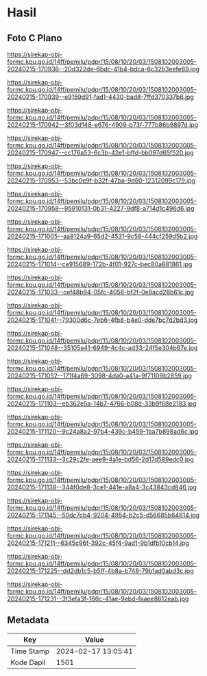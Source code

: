 # Hasil

## Foto C Plano

https://sirekap-obj-formc.kpu.go.id/14ff/pemilu/pdpr/15/08/10/20/03/1508102003005-20240215-170936--20d322de-6bdc-41b4-bdca-6c32b3eefe69.jpg

https://sirekap-obj-formc.kpu.go.id/14ff/pemilu/pdpr/15/08/10/20/03/1508102003005-20240215-170939--e9159d91-fad1-4430-bad8-7ffd370337b6.jpg

https://sirekap-obj-formc.kpu.go.id/14ff/pemilu/pdpr/15/08/10/20/03/1508102003005-20240215-170942--3f03d148-e676-4909-b73f-777b86b9897d.jpg

https://sirekap-obj-formc.kpu.go.id/14ff/pemilu/pdpr/15/08/10/20/03/1508102003005-20240215-170947--cc176a53-6c3b-42e1-bffd-bb097d65f520.jpg

https://sirekap-obj-formc.kpu.go.id/14ff/pemilu/pdpr/15/08/10/20/03/1508102003005-20240215-170953--53bc0e9f-b32f-47ba-9d60-12312099c179.jpg

https://sirekap-obj-formc.kpu.go.id/14ff/pemilu/pdpr/15/08/10/20/03/1508102003005-20240215-170958--95910131-0b31-4227-9df8-a714d1c496d6.jpg

https://sirekap-obj-formc.kpu.go.id/14ff/pemilu/pdpr/15/08/10/20/03/1508102003005-20240215-171005--aa8124a9-65d2-4531-9c58-444cf259d5b2.jpg

https://sirekap-obj-formc.kpu.go.id/14ff/pemilu/pdpr/15/08/10/20/03/1508102003005-20240215-171014--ce915689-172b-4f01-927c-bec80a881861.jpg

https://sirekap-obj-formc.kpu.go.id/14ff/pemilu/pdpr/15/08/10/20/03/1508102003005-20240215-171033--cef48b94-05fc-4056-bf2f-0e8acd28b61c.jpg

https://sirekap-obj-formc.kpu.go.id/14ff/pemilu/pdpr/15/08/10/20/03/1508102003005-20240215-171041--79300d6c-7eb6-4fb8-b4e0-dde7bc7d2bd3.jpg

https://sirekap-obj-formc.kpu.go.id/14ff/pemilu/pdpr/15/08/10/20/03/1508102003005-20240215-171048--35105e41-6949-4c4c-ad33-24f5e304b87e.jpg

https://sirekap-obj-formc.kpu.go.id/14ff/pemilu/pdpr/15/08/10/20/03/1508102003005-20240215-171052--171f4a69-3098-4da0-a41a-9f71109b2859.jpg

https://sirekap-obj-formc.kpu.go.id/14ff/pemilu/pdpr/15/08/10/20/03/1508102003005-20240215-171103--eb362e5a-14b7-4766-b08d-33b9f68e2183.jpg

https://sirekap-obj-formc.kpu.go.id/14ff/pemilu/pdpr/15/08/10/20/03/1508102003005-20240215-171120--9c24a8a2-97b4-439c-b459-1ba7b898ad6c.jpg

https://sirekap-obj-formc.kpu.go.id/14ff/pemilu/pdpr/15/08/10/20/03/1508102003005-20240215-171133--3c29c2fe-aee9-4a1e-bd56-2d17d589edc0.jpg

https://sirekap-obj-formc.kpu.go.id/14ff/pemilu/pdpr/15/08/10/20/03/1508102003005-20240215-171138--344f0de8-3ce1-441e-a8a4-3c43843cd846.jpg

https://sirekap-obj-formc.kpu.go.id/14ff/pemilu/pdpr/15/08/10/20/03/1508102003005-20240215-171145--50dc7cb4-9204-4954-b2c5-d56685b64614.jpg

https://sirekap-obj-formc.kpu.go.id/14ff/pemilu/pdpr/15/08/10/20/03/1508102003005-20240215-171211--6345c96f-392c-45f4-9ad1-9b1dfb10cb14.jpg

https://sirekap-obj-formc.kpu.go.id/14ff/pemilu/pdpr/15/08/10/20/03/1508102003005-20240215-171225--dd2db1c5-b5ff-4b8a-b748-79b1ad0abd3c.jpg

https://sirekap-obj-formc.kpu.go.id/14ff/pemilu/pdpr/15/08/10/20/03/1508102003005-20240215-171231--3f3efa3f-166c-41ae-9ebd-faaee8612eab.jpg


## Metadata

| Key        | Value               |
| ---------- | ------------------- |
| Time Stamp | 2024-02-17 13:05:41 |
| Kode Dapil | 1501                |



